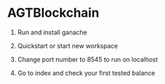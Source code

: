 # AGTBlockchain

1) Run and install ganache

2) Quickstart or start new workspace 

3) Change port number to 8545 to run on localhost

4) Go to index and check your first tested balance
